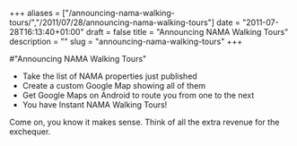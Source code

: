 +++
aliases = ["/announcing-nama-walking-tours/","/2011/07/28/announcing-nama-walking-tours"]
date = "2011-07-28T16:13:40+01:00"
draft = false
title = "Announcing NAMA Walking Tours"
description = ""
slug = "announcing-nama-walking-tours"
+++

#"Announcing NAMA Walking Tours"


 <ul><li>Take the list of NAMA properties just published</li><li>Create a custom Google Map showing all of them</li><li>Get Google Maps on Android to route you from one to the next</li><li>You have Instant NAMA Walking Tours!</li> </ul><div>Come on, you know it makes sense. Think of all the extra revenue for the exchequer.</div>
 